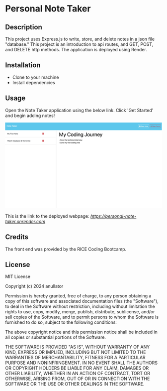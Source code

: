 # Personal Note Taker

## Description

This project uses Express.js to write, store, and delete notes in a json file "database." This project is an introduction to api routes, and GET, POST, and DELETE http methods. The application is deployed using Render.

## Installation

- Clone to your machine
- Install dependencies

## Usage

Open the Note Taker application using the below link. Click 'Get Started' and begin adding notes!

![Screenshot of note taking application](./assets/note-taking-screenshot.png)

This is the link to the deployed webpage: _https://personal-note-taker.onrender.com_

## Credits

The front end was provided by the RICE Coding Bootcamp.

## License

MIT License

Copyright (c) 2024 anullator

Permission is hereby granted, free of charge, to any person obtaining a copy of this software and associated documentation files (the "Software"), to deal in the Software without restriction, including without limitation the rights to use, copy, modify, merge, publish, distribute, sublicense, and/or sell copies of the Software, and to permit persons to whom the Software is furnished to do so, subject to the following conditions:

The above copyright notice and this permission notice shall be included in all copies or substantial portions of the Software.

THE SOFTWARE IS PROVIDED "AS IS", WITHOUT WARRANTY OF ANY KIND, EXPRESS OR IMPLIED, INCLUDING BUT NOT LIMITED TO THE WARRANTIES OF MERCHANTABILITY, FITNESS FOR A PARTICULAR PURPOSE AND NONINFRINGEMENT. IN NO EVENT SHALL THE AUTHORS OR COPYRIGHT HOLDERS BE LIABLE FOR ANY CLAIM, DAMAGES OR OTHER LIABILITY, WHETHER IN AN ACTION OF CONTRACT, TORT OR OTHERWISE, ARISING FROM, OUT OF OR IN CONNECTION WITH THE SOFTWARE OR THE USE OR OTHER DEALINGS IN THE SOFTWARE.
